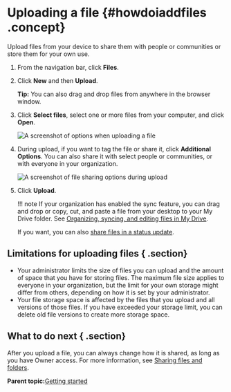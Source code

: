 # Uploading a file {#howdoiaddfiles .concept}

Upload files from your device to share them with people or communities or store them for your own use.

1.  From the navigation bar, click **Files**.
2.  Click **New** and then **Upload**.

    **Tip:** You can also drag and drop files from anywhere in the browser window.

3.  Click **Select files**, select one or more files from your computer, and click **Open**.

    ![A screenshot of options when uploading a file](images/uploadfile.png)

4.  During upload, if you want to tag the file or share it, click **Additional Options**. You can also share it with select people or communities, or with everyone in your organization.

    ![A screenshot of file sharing options during upload](images/upload_sharing.png)

5.  Click **Upload**.

    !!! note
    If your organization has enabled the sync feature, you can drag and drop or copy, cut, and paste a file from your desktop to your My Drive folder. See [Organizing, syncing, and editing files in My Drive](c_files_sync_refresh.md#).

    If you want, you can also [share files in a status update](../profiles/t_pers_update_status.md).


## Limitations for uploading files { .section}

-   Your administrator limits the size of files you can upload and the amount of space that you have for storing files. The maximum file size applies to everyone in your organization, but the limit for your own storage might differ from others, depending on how it is set by your administrator.
-   Your file storage space is affected by the files that you upload and all versions of those files. If you have exceeded your storage limit, you can delete old file versions to create more storage space.

## What to do next { .section}

After you upload a file, you can always change how it is shared, as long as you have Owner access. For more information, see [Sharing files and folders](t_files_share_files_refresh.md).

**Parent topic:**[Getting started](../files/getting_started.md)


